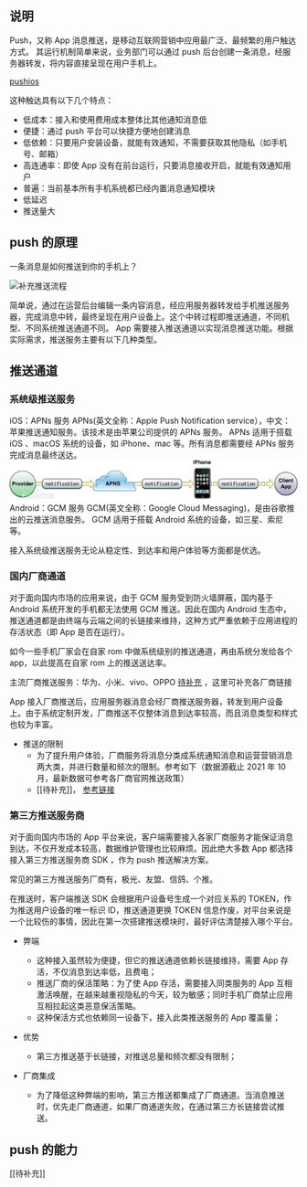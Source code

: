 ## 说明
Push，又称 App 消息推送，是移动互联网营销中应用最广泛、最频繁的用户触达方式。
其运行机制简单来说，业务部门可以通过 push 后台创建一条消息，经服务器转发，将内容直接呈现在用户手机上。

[pushios](attachments/pushios.png)

这种触达具有以下几个特点：
- 低成本：接入和使用费用成本整体比其他通知消息低
- 便捷：通过 push 平台可以快捷方便地创建消息
- 低依赖：只要用户安装设备，就能有效通知，不需要获取其他隐私（如手机号、邮箱）
- 高连通率：即使 App 没有在前台运行，只要消息接收开启，就能有效通知用户
- 普遍：当前基本所有手机系统都已经内置消息通知模块
- 低延迟
- 推送量大

## push 的原理

一条消息是如何推送到你的手机上？

![补充推送流程](https://img.pmcaff.com/FqfAPi760-jPbWduUz-cCN25TUEE-picture)

简单说，通过在运营后台编辑一条内容消息，经应用服务器转发给手机推送服务器，完成消息中转，最终呈现在用户设备上。这个中转过程即推送通道，不同机型、不同系统推送通道不同。
App 需要接入推送通道以实现消息推送功能。根据实际需求，推送服务主要有以下几种类型。

## 推送通道
### 系统级推送服务
iOS：APNs 服务
APNs(英文全称：Apple Push Notification service），中文：苹果推送通知服务。该技术是由苹果公司提供的 APNs 服务。
APNs 适用于搭载 iOS 、macOS 系统的设备，如 iPhone、mac 等。所有消息都需要经 APNs 服务完成消息最终送达。
![](attachments/IOSpush.png)
Android：GCM 服务
GCM(英文全称：Google Cloud Messaging)，是由谷歌推出的云推送消息服务。
GCM 适用于搭载 Android 系统的设备，如三星、索尼等。

接入系统级推送服务无论从稳定性、到达率和用户体验等方面都是优选。

### 国内厂商通道
对于面向国内市场的应用来说，由于 GCM 服务受到防火墙屏蔽，国内基于 Android 系统开发的手机都无法使用 GCM 推送。因此在国内 Android 生态中，推送通道都是由终端与云端之间的长链接来维持，这种方式严重依赖于应用进程的存活状态（即 App 是否在运行）。

如今一些手机厂家会在自家 rom 中做系统级别的推送通道，再由系统分发给各个 app，以此提高在自家 rom 上的推送送达率。

主流厂商推送服务：华为、小米、vivo、OPPO
 [待补充](待补充.md) ，这里可补充各厂商链接

App 接入厂商推送后，应用服务器消息会经厂商推送服务器，转发到用户设备上。由于系统定制开发，厂商推送不仅整体消息到达率较高，而且消息类型和样式也较为丰富。

- 推送的限制
    - 为了提升用户体验，厂商服务将消息分类成系统通知消息和运营营销消息两大类，并进行数量和频次的限制。参考如下（数据源截止 2021 年 10 月，最新数据可参考各厂商官网推送政策）
    - [[待补充]]， [参考链接](https://docs.jiguang.cn//jpush/client/Android/android_3rd_qps/)

### 第三方推送服务商
对于面向国内市场的 App 平台来说，客户端需要接入各家厂商服务才能保证消息到达，不仅开发成本较高，数据维护管理也比较麻烦。因此绝大多数 App 都选择接入第三方推送服务商 SDK ，作为 push 推送解决方案。

常见的第三方推送服务厂商有，极光、友盟、信鸽、个推。

在推送时，客户端推送 SDK 会根据用户设备号生成一个对应关系的 TOKEN，作为推送用户设备的唯一标识 ID，推送通道更换 TOKEN 信息作废，对平台来说是一个比较伤的事情，因此在第一次搭建推送模块时，最好评估清楚接入哪个平台。

- 弊端
    - 这种接入虽然较为便捷，但它的推送通道依赖长链接维持，需要 App 存活，不仅消息到达率低，且费电；
    - 推送厂商的保活策略：为了使 App 存活，需要接入同类服务的 App 互相激活唤醒，在越来越重视隐私的今天，较为敏感；同时手机厂商禁止应用互相拉起这类恶意保活策略。
    - 这种保活方式也依赖同一设备下，接入此类推送服务的 App 覆盖量；

- 优势
    - 第三方推送基于长链接，对推送总量和频次都没有限制；

- 厂商集成
    - 为了降低这种弊端的影响，第三方推送都集成了厂商通道。当消息推送时，优先走厂商通道，如果厂商通道失败，在通过第三方长链接尝试推送。

## push 的能力
[[待补充]]
